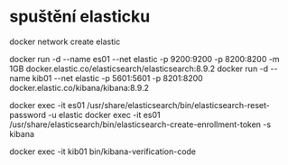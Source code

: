 


# spuštění elasticku
docker network create elastic

docker run -d --name es01 --net elastic -p 9200:9200 -p 8200:8200 -m 1GB docker.elastic.co/elasticsearch/elasticsearch:8.9.2
docker run -d --name kib01 --net elastic -p 5601:5601 -p 8201:8200 docker.elastic.co/kibana/kibana:8.9.2


docker exec -it es01 /usr/share/elasticsearch/bin/elasticsearch-reset-password -u elastic
docker exec -it es01 /usr/share/elasticsearch/bin/elasticsearch-create-enrollment-token -s kibana

docker exec -it kib01 bin/kibana-verification-code



